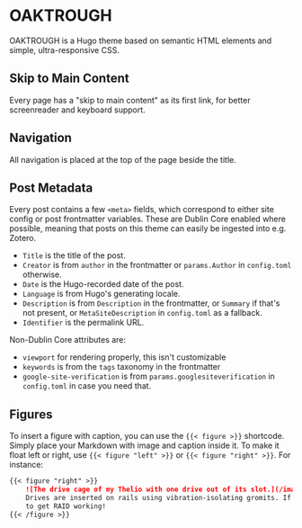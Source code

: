 # OAKTROUGH

OAKTROUGH is a Hugo theme based on semantic HTML elements and simple, ultra-responsive
CSS.

## Skip to Main Content

Every page has a "skip to main content" as its first link, for better screenreader and
keyboard support.

## Navigation

All navigation is placed at the top of the page beside the title.

## Post Metadata
Every post contains a few `<meta>` fields, which correspond to either site config or
post frontmatter variables. These are Dublin Core enabled where possible, meaning that
posts on this theme can easily be ingested into e.g. Zotero.

- `Title` is the title of the post.
- `Creator` is from `author` in the frontmatter or `params.Author` in `config.toml` otherwise.
- `Date` is the Hugo-recorded date of the post.
- `Language` is from Hugo's generating locale.
- `Description` is from `Description` in the frontmatter, or `Summary` if that's not present, or `MetaSiteDescription` in `config.toml` as a fallback.
- `Identifier` is the permalink URL.

Non-Dublin Core attributes are:

- `viewport` for rendering properly, this isn't customizable
- `keywords` is from the `tags` taxonomy in the frontmatter
- `google-site-verification` is from `params.googlesiteverification` in `config.toml` in case you need that.

## Figures

To insert a figure with caption, you can use the `{{< figure >}}` shortcode. Simply
place your Markdown with image and caption inside it. To make it float left or right,
use `{{< figure "left" >}}` or `{{< figure "right" >}}`. For instance:

```markdown
{{< figure "right" >}}                                                                                                                                                                    
    ![The drive cage of my Thelio with one drive out of its slot.](/images/thelio/drive_cage.jpg)
    Drives are inserted on rails using vibration-isolating gromits. If only it were this easy 
    to get RAID working!                                                                      
{{< /figure >}}   
```

